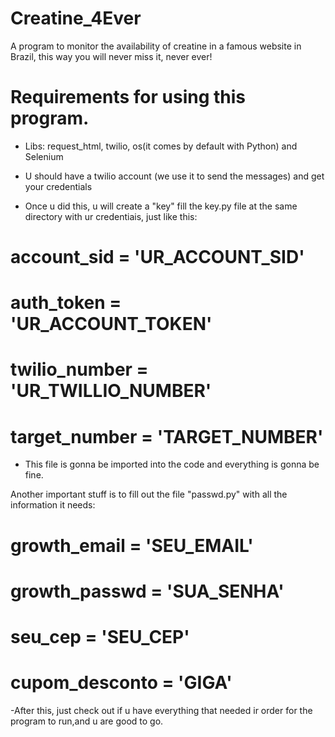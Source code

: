 # Creatine_4Ever
A program to monitor the availability of creatine in a famous website in Brazil, this way you will never miss it, never ever!

# Requirements for using this program.

- Libs: request_html, twilio, os(it comes by default with Python) and Selenium

- U should have a twilio account (we use it to send the messages) and get your credentials

- Once u did this, u will create a "key" fill the key.py file at the same directory with ur credentiais, just like this:

# account_sid = 'UR_ACCOUNT_SID'
# auth_token = 'UR_ACCOUNT_TOKEN'

# twilio_number = 'UR_TWILLIO_NUMBER'
# target_number = 'TARGET_NUMBER'

- This file is gonna be imported into the code and everything is gonna be fine.

Another important stuff is to fill out the file "passwd.py" with all the information it needs:

# growth_email = 'SEU_EMAIL'
# growth_passwd = 'SUA_SENHA'
# seu_cep = 'SEU_CEP'
# cupom_desconto = 'GIGA'

-After this, just check out if u have everything that needed ir order for the program to run,and u are good to go.
